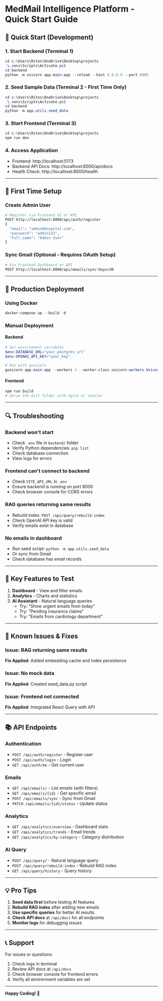 # MedMail Intelligence Platform - Quick Start Guide

## 🚀 Quick Start (Development)

### 1. Start Backend (Terminal 1)
```powershell
cd c:\Users\Rites\OneDrive\Desktop\projects
.\.venv\Scripts\Activate.ps1
cd backend
python -m uvicorn app.main:app --reload --host 0.0.0.0 --port 8000
```

### 2. Seed Sample Data (Terminal 2 - First Time Only)
```powershell
cd c:\Users\Rites\OneDrive\Desktop\projects
.\.venv\Scripts\Activate.ps1
cd backend
python -m app.utils.seed_data
```

### 3. Start Frontend (Terminal 3)
```powershell
cd c:\Users\Rites\OneDrive\Desktop\projects
npm run dev
```

### 4. Access Application
- Frontend: http://localhost:5173
- Backend API Docs: http://localhost:8000/api/docs
- Health Check: http://localhost:8000/health

---

## 📝 First Time Setup

### Create Admin User
```bash
# Register via Frontend UI or API
POST http://localhost:8000/api/auth/register
{
  "email": "admin@hospital.com",
  "password": "admin123",
  "full_name": "Admin User"
}
```

### Sync Gmail (Optional - Requires OAuth Setup)
```bash
# Via Frontend Dashboard or API
POST http://localhost:8000/api/emails/sync?days=30
```

---

## 🔧 Production Deployment

### Using Docker
```powershell
docker-compose up --build -d
```

### Manual Deployment

#### Backend
```powershell
# Set environment variables
$env:DATABASE_URL="your_postgres_url"
$env:OPENAI_API_KEY="your_key"

# Run with gunicorn
gunicorn app.main:app --workers 4 --worker-class uvicorn.workers.UvicornWorker --bind 0.0.0.0:8000
```

#### Frontend
```powershell
npm run build
# Serve the dist folder with nginx or similar
```

---

## 🔍 Troubleshooting

### Backend won't start
- Check `.env` file in `backend/` folder
- Verify Python dependencies: `pip list`
- Check database connection
- View logs for errors

### Frontend can't connect to backend
- Check `VITE_API_URL` in `.env`
- Ensure backend is running on port 8000
- Check browser console for CORS errors

### RAG queries returning same results
- Rebuild index: `POST /api/query/rebuild-index`
- Check OpenAI API key is valid
- Verify emails exist in database

### No emails in dashboard
- Run seed script: `python -m app.utils.seed_data`
- Or sync from Gmail
- Check database has email records

---

## 🎯 Key Features to Test

1. **Dashboard** - View and filter emails
2. **Analytics** - Charts and statistics
3. **AI Assistant** - Natural language queries
   - Try: "Show urgent emails from today"
   - Try: "Pending insurance claims"
   - Try: "Emails from cardiology department"

---

## 🐛 Known Issues & Fixes

### Issue: RAG returning same results
**Fix Applied**: Added embedding cache and index persistence

### Issue: No mock data
**Fix Applied**: Created seed_data.py script

### Issue: Frontend not connected
**Fix Applied**: Integrated React Query with API

---

## 📚 API Endpoints

### Authentication
- `POST /api/auth/register` - Register user
- `POST /api/auth/login` - Login
- `GET /api/auth/me` - Get current user

### Emails
- `GET /api/emails/` - List emails (with filters)
- `GET /api/emails/{id}` - Get specific email
- `POST /api/emails/sync` - Sync from Gmail
- `PATCH /api/emails/{id}/status` - Update status

### Analytics
- `GET /api/analytics/overview` - Dashboard stats
- `GET /api/analytics/trends` - Email trends
- `GET /api/analytics/by-category` - Category distribution

### AI Query
- `POST /api/query/` - Natural language query
- `POST /api/query/rebuild-index` - Rebuild RAG index
- `GET /api/query/history` - Query history

---

## 💡 Pro Tips

1. **Seed data first** before testing AI features
2. **Rebuild RAG index** after adding new emails
3. **Use specific queries** for better AI results
4. **Check API docs** at `/api/docs` for all endpoints
5. **Monitor logs** for debugging issues

---

## 📞 Support

For issues or questions:
1. Check logs in terminal
2. Review API docs at `/api/docs`
3. Check browser console for frontend errors
4. Verify all environment variables are set

---

**Happy Coding! 🎉**
